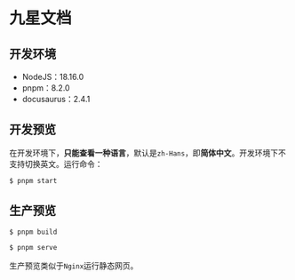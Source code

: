 # 九星文档

## 开发环境

- NodeJS：18.16.0
- pnpm：8.2.0
- docusaurus：2.4.1

## 开发预览

在开发环境下，**只能查看一种语言**，默认是`zh-Hans`，即**简体中文**。开发环境下不支持切换英文。运行命令：

```bash
$ pnpm start
```

## 生产预览

```bash
$ pnpm build

$ pnpm serve
```

生产预览类似于`Nginx`运行静态网页。
